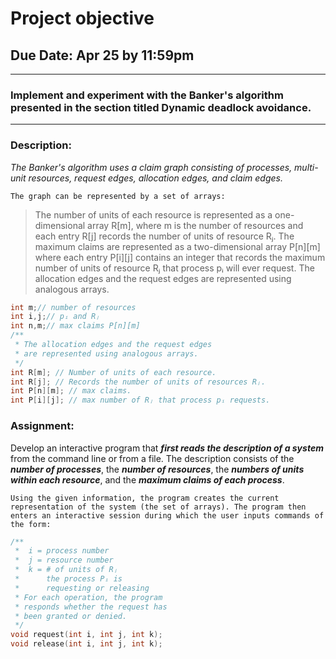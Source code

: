 # Project objective

## Due Date: **Apr 25 by 11:59pm**

***

### **Implement and experiment with the Banker's algorithm presented in the section titled Dynamic deadlock avoidance.**

***

### **Description:**

_The Banker's algorithm uses a claim graph consisting of processes, multi-unit resources, request edges, allocation edges, and claim edges._

`The graph can be represented by a set of arrays:`
> The number of units of each resource is represented as a one-dimensional array R[m], where m is the number of resources and each entry R[j] records the number of units of resource Rⱼ. The maximum claims are represented as a two-dimensional array P[n][m] where each entry P[i][j] contains an integer that records the maximum number of units of resource Rⱼ that process pᵢ will ever request. The allocation edges and the request edges are represented using analogous arrays.

```c
int m;// number of resources
int i,j;// pᵢ and Rⱼ
int n,m;// max claims P[n][m]
/**
 * The allocation edges and the request edges
 * are represented using analogous arrays.
 */
int R[m]; // Number of units of each resource.
int R[j]; // Records the number of units of resources Rⱼ.
int P[n][m]; // max claims.
int P[i][j]; // max number of Rⱼ that process pᵢ requests.
```

### **Assignment:**

Develop an interactive program that **_first reads the description of a system_** from the command line or from a file. The description consists of the _**number of processes**_, the _**number of resources**_, the _**numbers of units within each resource**_, and the _**maximum claims of each process**_.

`Using the given information, the program creates the current representation of the system (the set of arrays).
The program then enters an interactive session during which the user inputs commands of the form:`

```c
/**
 *  i = process number
 *  j = resource number
 *  k = # of units of Rⱼ
 *      the process Pᵢ is
 *      requesting or releasing
 * For each operation, the program
 * responds whether the request has
 * been granted or denied.
 */
void request(int i, int j, int k);
void release(int i, int j, int k);
```
